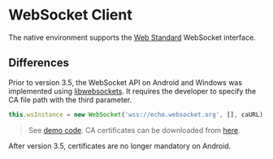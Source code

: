 # WebSocket Client

The native environment supports the [Web Standard](https://developer.mozilla.org/en-US/docs/Web/API/WebSocket/WebSocket) WebSocket interface.

## Differences

Prior to version 3.5, the WebSocket API on Android and Windows was implemented using [libwebsockets](https://github.com/warmcat/libwebsockets). It requires the developer to specify the CA file path with the third parameter. 
```ts
this.wsInstance = new WebSocket('wss://echo.websocket.org', [], caURL);
````
> See [demo code](https://github.com/cocos/cocos-test-projects/blob/07f5671e18ef3ed4494d8cba6c2f9499766467a6/assets/cases/network/NetworkCtrl.ts#L113-L120). CA certificates can be downloaded from [here](https://curl.se/docs/caextract.html).


After version 3.5, certificates are no longer mandatory on Android.
